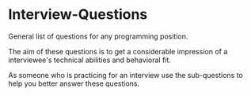 # Interview-Questions

General list of questions for any programming position. 

The aim of these questions is to get a considerable impression of a interviewee's technical abilities and behavioral fit.

As someone who is practicing for an interview use the sub-questions to help you better answer these questions.
